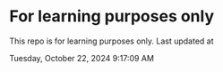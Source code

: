 # For learning purposes only
This repo is for learning purposes only.
Last updated at

Tuesday, October 22, 2024 9:17:09 AM

